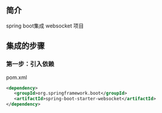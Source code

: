 ## 简介

spring boot集成 websocket 项目

## 集成的步骤

### 第一步：引入依赖

pom.xml

```xml
<dependency>
   <groupId>org.springframework.boot</groupId>
   <artifactId>spring-boot-starter-websocket</artifactId>
</dependency>
```